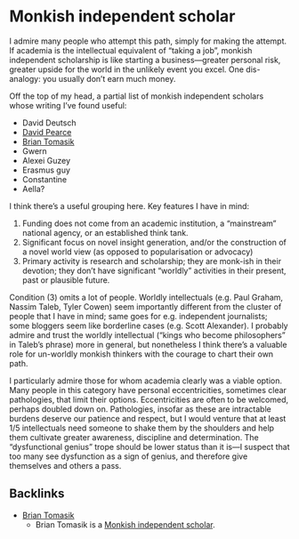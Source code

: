 # Monkish independent scholar
I admire many people who attempt this path, simply for making the attempt. If academia is the intellectual equivalent of “taking a job”, monkish independent scholarship is like starting a business—greater personal risk, greater upside for the world in the unlikely event you excel. One dis-analogy: you usually don’t earn much money.

Off the top of my head, a partial list of monkish independent scholars whose writing I’ve found useful:

* David Deutsch
* [David Pearce](/people/david-pearce.md)
* [Brian Tomasik](/people/brian-tomasik.md)
* Gwern
* Alexei Guzey
* Erasmus guy
* Constantine
* Aella?

I think there’s a useful grouping here. Key features I have in mind:

1. Funding does not come from an academic institution, a “mainstream” national agency, or an established think tank.
2. Significant focus on novel insight generation, and/or the construction of a novel world view (as opposed to popularisation or advocacy)
3. Primary activity is research and scholarship; they are monk-ish in their devotion; they don’t have significant “worldly” activities in their present, past or plausible future.

Condition (3) omits a lot of people. Worldly intellectuals (e.g. Paul Graham, Nassim Taleb, Tyler Cowen) seem importantly different from the cluster of people that I have in mind; same goes for e.g. independent journalists; some bloggers seem like borderline cases (e.g. Scott Alexander). I probably admire and trust the worldly intellectual (“kings who become philosophers” in Taleb’s phrase) more in general, but nonetheless I think there’s a valuable role for un-worldly monkish thinkers with the courage to chart their own path. 

I particularly admire those for whom academia clearly was a viable option. Many people in this category have personal eccentricities, sometimes clear pathologies, that limit their options. Eccentricities are often to be welcomed, perhaps doubled down on. Pathologies, insofar as these are intractable burdens deserve our patience and respect, but I would venture that at least 1/5 intellectuals need someone to shake them by the shoulders and help them cultivate greater awareness, discipline and determination. The “dysfunctional genius” trope should be lower status than it is—I suspect that too many see dysfunction as a sign of genius, and therefore give themselves and others a pass.

## Backlinks
* [Brian Tomasik](/people/brian-tomasik.md)
	* Brian Tomasik is a [Monkish independent scholar](/fragments/monkish-independent-scholar.md).

<!-- #web/fragments -->

<!-- {BearID:monkish-independent-scholar.md} -->
